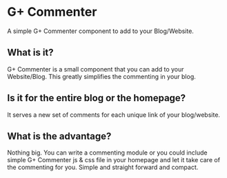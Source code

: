 G+ Commenter
==============

A simple G+ Commenter component to add to your Blog/Website.

## What is it?
 
  G+ Commenter is a small component that you can add to your Website/Blog.
  This greatly simplifies the commenting in your blog.

## Is it for the entire blog or the homepage? 
 
  It serves a new set of comments for each unique link of your blog/website.
  
## What is the advantage?
 
  Nothing big. You can write a commenting module  or you could include
  simple G+ Commenter js & css file in your homepage and let it take care of
  the commenting for you.
  Simple and straight forward and compact.
  
  
